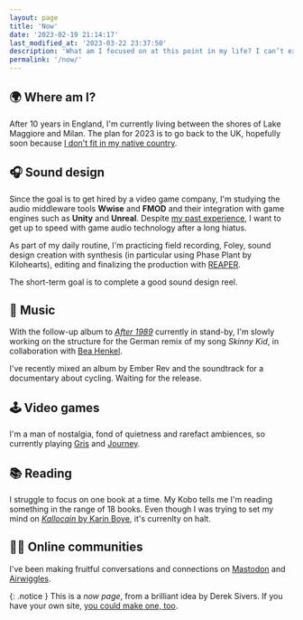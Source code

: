 ```yaml
---
layout: page
title: 'Now'
date: '2023-02-19 21:14:17'
last_modified_at: '2023-03-22 23:37:50'
description: 'What am I focused on at this point in my life? I can’t express this on social media, because it wouldn’t be the big picture.'
permalink: '/now/'
---
```

## 🌍 Where am I?

After 10 years in England, I'm currently living between the shores of Lake Maggiore and Milan. The plan for 2023 is to go back to the UK, hopefully soon because <a href="{{ site.url }}/blog/making-mistakes/">I don't fit in my native country</a>.

## 🎧 Sound design

Since the goal is to get hired by a video game company, I'm studying the audio middleware tools **Wwise** and **FMOD** and their integration with game engines such as **Unity** and **Unreal**. Despite [my past experience](/work/sound-design/ruff-trigger-playstation2-game/), I want to get up to speed with game audio technology after a long hiatus.

As part of my daily routine, I'm practicing field recording, Foley, sound design creation with synthesis (in particular using Phase Plant by Kilohearts), editing and finalizing the production with [REAPER](/blog/tag/reaper/).

The short-term goal is to complete a good sound design reel.

## 🎹 Music

With the follow-up album to [_After 1989_](/work/music/after-1989/) currently in stand-by, I'm slowly working on the structure for the German remix of my song _Skinny Kid_, in collaboration with [Bea Henkel](https://beartemusic.com/the-story/).

I've recently mixed an album by Ember Rev and the soundtrack for a documentary about cycling. Waiting for the release.

## 🕹 Video games

I'm a man of nostalgia, fond of quietness and rarefact ambiences, so currently playing [Gris](https://en.wikipedia.org/wiki/Gris) and [Journey](https://en.wikipedia.org/wiki/Journey_(2012_video_game)).

## 📚 Reading

I struggle to focus on one book at a time. My Kobo tells me I'm reading something in the range of 18 books. Even though I was trying to set my mind on [*Kallocain* by Karin Boye](https://en.wikipedia.org/wiki/Kallocain), it's currenlty on halt.

## 👨‍💻 Online communities

I've been making fruitful conversations and connections on [Mastodon](https://indieweb.social/@m2m) and [Airwiggles](https://www.airwiggles.com/home).

{: .notice }
This is a _now page_, from a brilliant idea by Derek Sivers. If you have your own site, [you could make one, too](https://nownownow.com/about).